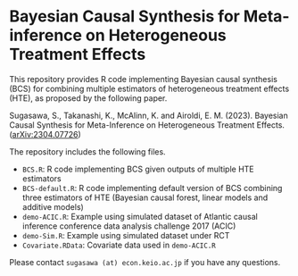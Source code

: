 # Bayesian Causal Synthesis for Meta-inference on Heterogeneous Treatment Effects 

This repository provides R code implementing Bayesian causal synthesis (BCS) for combining multiple estimators of heterogeneous treatment effects (HTE), as proposed by the following paper.

Sugasawa, S., Takanashi, K., McAlinn, K. and Airoldi, E. M. (2023). Bayesian Causal Synthesis for Meta-Inference on Heterogeneous Treatment Effects. ([arXiv:2304.07726](https://arxiv.org/abs/2304.07726))

The repository includes the following files.

- `BCS.R`: R code implementing BCS given outputs of multiple HTE estimators
- `BCS-default.R`: R code implementing default version of BCS combining three estimators of HTE (Bayesian causal forest, linear models and additive models) 
- `demo-ACIC.R`: Example using simulated dataset of Atlantic causal inference conference data analysis challenge 2017 (ACIC)
- `demo-Sim.R`: Example using simulated dataset under RCT 
- `Covariate.RData`: Covariate data used in `demo-ACIC.R`

Please contact ``sugasawa (at) econ.keio.ac.jp`` if you have any questions. 

